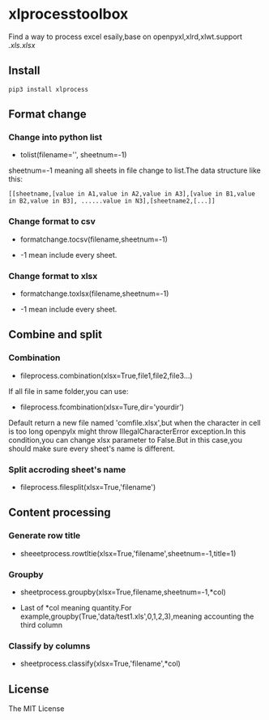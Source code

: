 # xlprocesstoolbox
Find a way to process excel esaily,base on  openpyxl,xlrd,xlwt.support *.xls.xlsx*
## Install
```
pip3 install xlprocess
```
## Format change

### Change into python list
-  tolist(filename='', sheetnum=-1)

sheetnum=-1 meaning all sheets in file change to list.The data structure like this:
```
[[sheetname,[value in A1,value in A2,value in A3],[value in B1,value in B2,value in B3], ......value in N3],[sheetname2,[...]]
```
###  Change format to csv
- formatchange.tocsv(filename,sheetnum=-1)

- \-1 mean include every sheet.
### Change format to xlsx
- formatchange.toxlsx(filename,sheetnum=-1)

- \-1 mean include every sheet.
## Combine and split
### Combination
- fileprocess.combination(xlsx=True,file1,file2,file3...) 

If all file in same folder,you can use:
- fileprocess.fcombination(xlsx=Ture,dir='yourdir')

Default return a new file named 'comfile.xlsx',but when the character in cell is too long openpylx might throw IllegalCharacterError exception.In this condition,you can change xlsx parameter to False.But in this case,you should make sure every sheet's name is different.
### Split  accroding sheet's name
-  fileprocess.filesplit(xlsx=True,'filename')
## Content processing
### Generate row title
- sheeetprocess.rowtltie(xlsx=True,'filename',sheetnum=-1,title=1)
### Groupby
- sheetprocess.groupby(xlsx=True,filename,sheetnum=-1,*col)

- Last of *col meaning quantity.For example,groupby(True,'data/test1.xls',0,1,2,3),meaning accounting the third column 

###  Classify  by columns
- sheetprocess.classify(xlsx=True,'filename',*col)
## License

The MIT License
